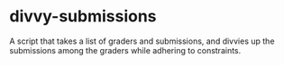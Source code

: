 # divvy-submissions
A script that takes a list of graders and submissions, and divvies up the submissions among the graders while adhering to constraints.

